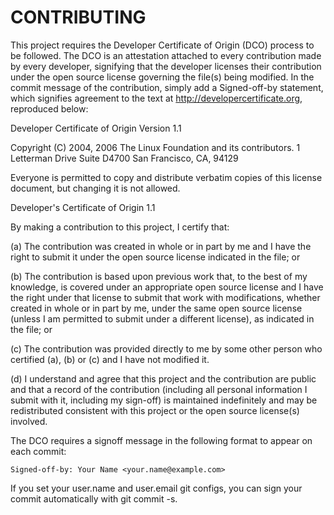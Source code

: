 # CONTRIBUTING

This project requires the Developer Certificate of Origin (DCO) process to be
followed. The DCO is an attestation attached to every contribution made by every
developer, signifying that the developer licenses their contribution under the
open source license governing the file(s) being modified. In the commit message
of the contribution, simply add a Signed-off-by statement, which signifies
agreement to the text at <http://developercertificate.org>, reproduced below:

Developer Certificate of Origin
Version 1.1

Copyright (C) 2004, 2006 The Linux Foundation and its contributors.
1 Letterman Drive
Suite D4700
San Francisco, CA, 94129

Everyone is permitted to copy and distribute verbatim copies of this
license document, but changing it is not allowed.

Developer's Certificate of Origin 1.1

By making a contribution to this project, I certify that:

(a) The contribution was created in whole or in part by me and I
    have the right to submit it under the open source license
    indicated in the file; or

(b) The contribution is based upon previous work that, to the best
    of my knowledge, is covered under an appropriate open source
    license and I have the right under that license to submit that
    work with modifications, whether created in whole or in part
    by me, under the same open source license (unless I am
    permitted to submit under a different license), as indicated
    in the file; or

(c) The contribution was provided directly to me by some other
    person who certified (a), (b) or (c) and I have not modified
    it.

(d) I understand and agree that this project and the contribution
    are public and that a record of the contribution (including all
    personal information I submit with it, including my sign-off) is
    maintained indefinitely and may be redistributed consistent with
    this project or the open source license(s) involved.

The DCO requires a signoff message in the following format to appear on each
commit:

`Signed-off-by: Your Name <your.name@example.com>`

If you set your user.name and user.email git configs, you can sign your commit
automatically with git commit -s.
